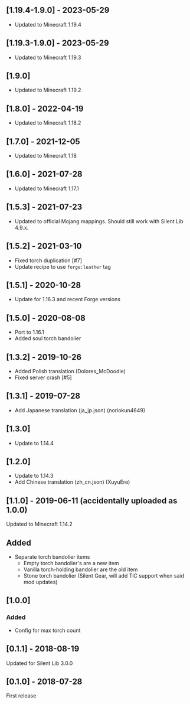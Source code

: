 ## [1.19.4-1.9.0] - 2023-05-29
- Updated to Minecraft 1.19.4

## [1.19.3-1.9.0] - 2023-05-29
- Updated to Minecraft 1.19.3

## [1.9.0]
- Updated to Minecraft 1.19.2

## [1.8.0] - 2022-04-19
- Updated to Minecraft 1.18.2

## [1.7.0] - 2021-12-05
- Updated to Minecraft 1.18

## [1.6.0] - 2021-07-28
- Updated to Minecraft 1.17.1

## [1.5.3] - 2021-07-23
- Updated to official Mojang mappings. Should still work with Silent Lib 4.9.x.

## [1.5.2] - 2021-03-10
- Fixed torch duplication [#7]
- Update recipe to use `forge:leather` tag

## [1.5.1] - 2020-10-28
- Update for 1.16.3 and recent Forge versions

## [1.5.0] - 2020-08-08
- Port to 1.16.1
- Added soul torch bandolier

## [1.3.2] - 2019-10-26
- Added Polish translation (Dolores_McDoodle)
- Fixed server crash [#5]

## [1.3.1] - 2019-07-28
- Add Japanese translation (ja_jp.json) (noriokun4649)

## [1.3.0]
- Update to 1.14.4

## [1.2.0]
- Update to 1.14.3
- Add Chinese translation (zh_cn.json) (XuyuEre)

## [1.1.0] - 2019-06-11 (accidentally uploaded as 1.0.0)
Updated to Minecraft 1.14.2
## Added
- Separate torch bandolier items
    - Empty torch bandolier's are a new item
    - Vanilla torch-holding bandolier are the old item
    - Stone torch bandolier (Silent Gear, will add TiC support when said mod updates)

## [1.0.0]
### Added
- Config for max torch count

## [0.1.1] - 2018-08-19
Updated for Silent Lib 3.0.0

## [0.1.0] - 2018-07-28
First release
